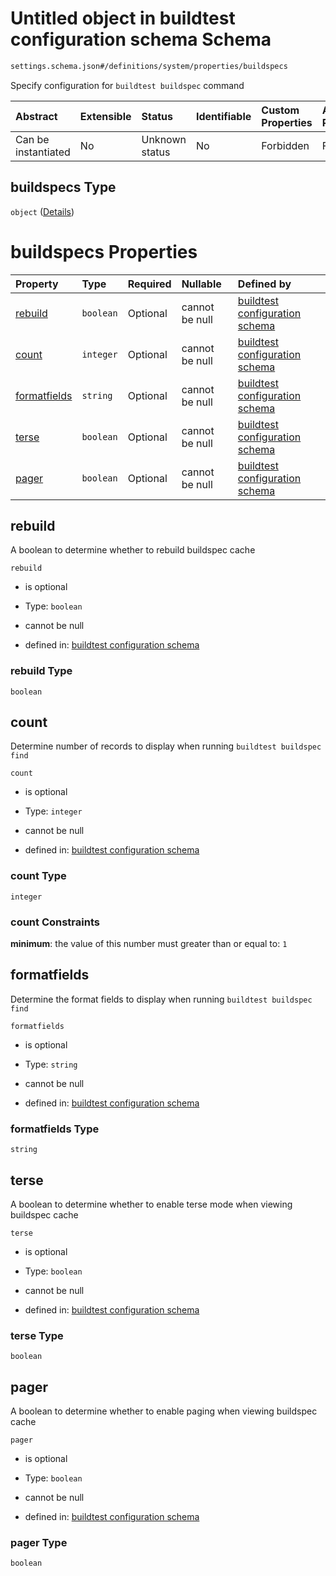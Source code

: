 # Untitled object in buildtest configuration schema Schema

```txt
settings.schema.json#/definitions/system/properties/buildspecs
```

Specify configuration for `buildtest buildspec` command

| Abstract            | Extensible | Status         | Identifiable | Custom Properties | Additional Properties | Access Restrictions | Defined In                                                                   |
| :------------------ | :--------- | :------------- | :----------- | :---------------- | :-------------------- | :------------------ | :--------------------------------------------------------------------------- |
| Can be instantiated | No         | Unknown status | No           | Forbidden         | Forbidden             | none                | [settings.schema.json\*](../out/settings.schema.json "open original schema") |

## buildspecs Type

`object` ([Details](settings-definitions-system-properties-buildspecs.md))

# buildspecs Properties

| Property                      | Type      | Required | Nullable       | Defined by                                                                                                                                                                                              |
| :---------------------------- | :-------- | :------- | :------------- | :------------------------------------------------------------------------------------------------------------------------------------------------------------------------------------------------------ |
| [rebuild](#rebuild)           | `boolean` | Optional | cannot be null | [buildtest configuration schema](settings-definitions-system-properties-buildspecs-properties-rebuild.md "settings.schema.json#/definitions/system/properties/buildspecs/properties/rebuild")           |
| [count](#count)               | `integer` | Optional | cannot be null | [buildtest configuration schema](settings-definitions-system-properties-buildspecs-properties-count.md "settings.schema.json#/definitions/system/properties/buildspecs/properties/count")               |
| [formatfields](#formatfields) | `string`  | Optional | cannot be null | [buildtest configuration schema](settings-definitions-system-properties-buildspecs-properties-formatfields.md "settings.schema.json#/definitions/system/properties/buildspecs/properties/formatfields") |
| [terse](#terse)               | `boolean` | Optional | cannot be null | [buildtest configuration schema](settings-definitions-system-properties-buildspecs-properties-terse.md "settings.schema.json#/definitions/system/properties/buildspecs/properties/terse")               |
| [pager](#pager)               | `boolean` | Optional | cannot be null | [buildtest configuration schema](settings-definitions-system-properties-buildspecs-properties-pager.md "settings.schema.json#/definitions/system/properties/buildspecs/properties/pager")               |

## rebuild

A boolean to determine whether to rebuild buildspec cache

`rebuild`

*   is optional

*   Type: `boolean`

*   cannot be null

*   defined in: [buildtest configuration schema](settings-definitions-system-properties-buildspecs-properties-rebuild.md "settings.schema.json#/definitions/system/properties/buildspecs/properties/rebuild")

### rebuild Type

`boolean`

## count

Determine number of records to display when running `buildtest buildspec find`

`count`

*   is optional

*   Type: `integer`

*   cannot be null

*   defined in: [buildtest configuration schema](settings-definitions-system-properties-buildspecs-properties-count.md "settings.schema.json#/definitions/system/properties/buildspecs/properties/count")

### count Type

`integer`

### count Constraints

**minimum**: the value of this number must greater than or equal to: `1`

## formatfields

Determine the format fields to display when running `buildtest buildspec find`

`formatfields`

*   is optional

*   Type: `string`

*   cannot be null

*   defined in: [buildtest configuration schema](settings-definitions-system-properties-buildspecs-properties-formatfields.md "settings.schema.json#/definitions/system/properties/buildspecs/properties/formatfields")

### formatfields Type

`string`

## terse

A boolean to determine whether to enable terse mode when viewing buildspec cache

`terse`

*   is optional

*   Type: `boolean`

*   cannot be null

*   defined in: [buildtest configuration schema](settings-definitions-system-properties-buildspecs-properties-terse.md "settings.schema.json#/definitions/system/properties/buildspecs/properties/terse")

### terse Type

`boolean`

## pager

A boolean to determine whether to enable paging when viewing buildspec cache

`pager`

*   is optional

*   Type: `boolean`

*   cannot be null

*   defined in: [buildtest configuration schema](settings-definitions-system-properties-buildspecs-properties-pager.md "settings.schema.json#/definitions/system/properties/buildspecs/properties/pager")

### pager Type

`boolean`
